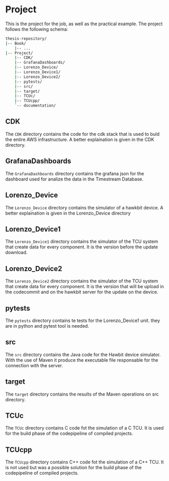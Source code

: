 # Project

This is the project for the job, as well as the practical example. The project follows the following schema:

```bash
thesis-repository/
|-- Book/
    |-- ...
|-- Project/
    |-- CDK/
    |-- GrafanaDashboards/
    |-- Lorenzo_Device/
    |-- Lorenzo_Device1/
    |-- Lorenzo_Device2/
    |-- pytests/
    |-- src/
    |-- target/
    |-- TCUc/
    |-- TCUcpp/
    `-- documentation/
```
## CDK

The `CDK` directory contains the code for the cdk stack that is used to buld the entire AWS infrastructure. A better explaination is given in the CDK directory.

## GrafanaDashboards

The `GrafanaDashboards` directory contains the grafana json for the dashboard used for analize the data in the Timestream Database.

## Lorenzo_Device

The `Lorenzo_Device` directory contains the simulator of a hawkbit device. A better explaination is given in the Lorenzo_Device directory

## Lorenzo_Device1

The `Lorenzo_Device1` directory contains the simulator of the TCU system that create data for every component. It is the version before the update download.

## Lorenzo_Device2

The `Lorenzo_Device2` directory contains the simulator of the TCU system that create data for every component. It is the version that will be upload in the codecommit and on the hawkbit server for the update on the device.

## pytests

The `pytests` directory contains te tests for the Lorenzo_Device1 unit. they are in python and pytest tool is needed.

## src

The `src` directory contains the Java code for the Hawbit device simulator. With the use of Maven it produce the executable file responsable for the connection with the server.

## target

The `target` directory contains the results of the Maven operations on src directory.

## TCUc

The `TCUc` directory contains C code fot the simulation of a C TCU. It is used for the build phase of the codepipeline of compiled projects.

## TCUcpp

The `TCUcpp` directory contains C++ code fot the simulation of a C++ TCU. It is not used but was a possible solution for the build phase of the codepipeline of compiled projects.